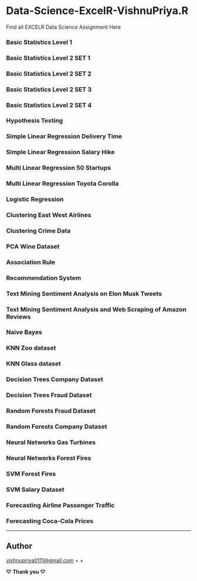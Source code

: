 # Data-Science-ExcelR-VishnuPriya.R
Find all EXCELR Data Science Assignment Here

### Basic Statistics Level 1

### Basic Statistics Level 2 SET 1

### Basic Statistics Level 2 SET 2

### Basic Statistics Level 2 SET 3

### Basic Statistics Level 2 SET 4

### Hypothesis Testing

### Simple Linear Regression Delivery Time

### Simple Linear Regression Salary Hike

### Multi Linear Regression 50 Startups

### Multi Linear Regression Toyota Corolla

### Logistic Regression

### Clustering East West Airlines

### Clustering Crime Data

### PCA Wine Dataset

### Association Rule

### Recommendation System

### Text Mining Sentiment Analysis on Elon Musk Tweets

### Text Mining Sentiment Analysis and Web Scraping of Amazon Reviews

### Naive Bayes

### KNN Zoo dataset

### KNN Glass dataset

### Decision Trees Company Dataset

### Decision Trees Fraud Dataset

### Random Forests Fraud Dataset

### Random Forests Company Dataset

### Neural Networks Gas Turbines

### Neural Networks Forest Fires

### SVM Forest Fires

### SVM Salary Dataset

### Forecasting Airline Passenger Traffic

### Forecasting Coca-Cola Prices

___________________________________________________________________
## Author
vishnupriya0111@gmail.com
+
+


**♡ Thank you ♡**
